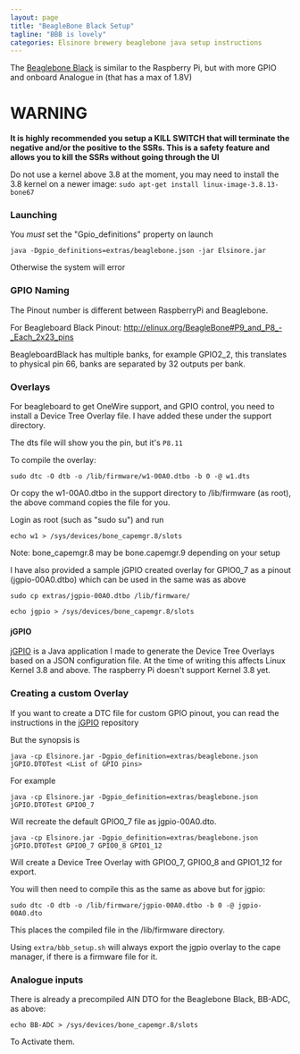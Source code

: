 ```yaml
---
layout: page
title: "BeagleBone Black Setup"
tagline: "BBB is lovely"
categories: Elsinore brewery beaglebone java setup instructions
---
```



The [Beaglebone Black](http://beagleboard.org/Products/BeagleBone+Black) is similar to the Raspberry Pi, but with more GPIO and onboard Analogue in (that has a max of 1.8V)

# WARNING

**It is highly recommended you setup a KILL SWITCH that will terminate the negative and/or the positive to the SSRs. This is a safety feature and allows you to kill the SSRs without going through the UI**

Do not use a kernel above 3.8 at the moment, you may need to install the 3.8 kernel on a newer image: ``` sudo apt-get install linux-image-3.8.13-bone67 ```


### Launching

You _must_ set the "Gpio_definitions" property on launch 

``` java -Dgpio_definitions=extras/beaglebone.json -jar Elsinore.jar ```

Otherwise the system will error

### GPIO Naming

The Pinout number is different between RaspberryPi and Beaglebone.

For Beagleboard Black Pinout: http://elinux.org/BeagleBone#P9_and_P8_-_Each_2x23_pins

BeagleboardBlack has multiple banks, for example GPIO2_2, this translates to physical pin 66, banks are separated by 32 outputs per bank. 


### Overlays

For beagleboard to get OneWire support, and GPIO control, you need to install a Device Tree Overlay file. I have added these under the support directory.

The dts file will show you the pin, but it's ```P8.11```

To compile the overlay: 

``` sudo dtc -O dtb -o /lib/firmware/w1-00A0.dtbo -b 0 -@ w1.dts ```

Or copy the w1-00A0.dtbo in the support directory to /lib/firmware (as root), the above command copies the file for you.

Login as root (such as "sudo su") and run 

``` echo w1 > /sys/devices/bone_capemgr.8/slots ```

Note: bone_capemgr.8 may be bone.capemgr.9 depending on your setup

I have also provided a sample jGPIO created overlay for GPIO0_7 as a pinout (jgpio-00A0.dtbo) which can be used in the same was as above

``` sudo cp extras/jgpio-00A0.dtbo /lib/firmware/ ```

``` echo jgpio > /sys/devices/bone_capemgr.8/slots ```

#### jGPIO

[jGPIO](http://dougedey.github.io/jGPIO/) is a Java application I made to generate the Device Tree Overlays based on a JSON configuration file. At the time of writing this affects Linux Kernel 3.8 and above. The raspberry Pi doesn't support Kernel 3.8 yet.

### Creating a custom Overlay

If you want to create a DTC file for custom GPIO pinout, you can read the instructions in the [jGPIO](https://github.com/DougEdey/jGPIO) repository

But the synopsis is

``` java -cp Elsinore.jar -Dgpio_definition=extras/beaglebone.json jGPIO.DTOTest <List of GPIO pins> ```

For example

``` java -cp Elsinore.jar -Dgpio_definition=extras/beaglebone.json jGPIO.DTOTest GPIO0_7 ``` 

Will recreate the default GPIO0_7 file as jgpio-00A0.dto.

``` java -cp Elsinore.jar -Dgpio_definition=extras/beaglebone.json jGPIO.DTOTest GPIO0_7 GPIO0_8 GPIO1_12 ``` 

Will create a Device Tree Overlay with GPIO0_7, GPIO0_8 and GPIO1_12 for export.

You will then need to compile this as the same as above but for jgpio:

``` sudo dtc -O dtb -o /lib/firmware/jgpio-00A0.dtbo -b 0 -@ jgpio-00A0.dto ```

This places the compiled file in the /lib/firmware directory.

Using ```extra/bbb_setup.sh``` will always export the jgpio overlay to the cape manager, if there is a firmware file for it.

### Analogue inputs

There is already a precompiled AIN DTO for the Beaglebone Black, BB-ADC, as above:

``` echo BB-ADC > /sys/devices/bone_capemgr.8/slots ```

To Activate them.



